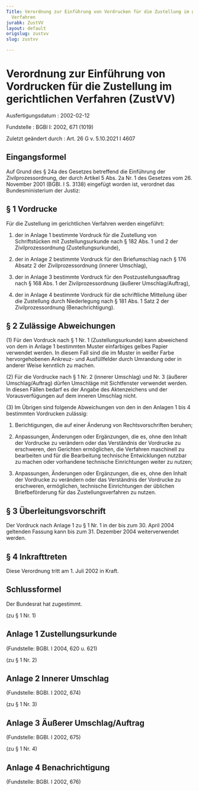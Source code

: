 ```yaml
---
Title: Verordnung zur Einführung von Vordrucken für die Zustellung im gerichtlichen
  Verfahren
jurabk: ZustVV
layout: default
origslug: zustvv
slug: zustvv

---
```


# Verordnung zur Einführung von Vordrucken für die Zustellung im gerichtlichen Verfahren (ZustVV)

Ausfertigungsdatum
:   2002-02-12

Fundstelle
:   BGBl I: 2002, 671 (1019)

Zuletzt geändert durch
:   Art. 26 G v. 5.10.2021 I 4607


## Eingangsformel

Auf Grund des § 24a des Gesetzes betreffend die Einführung der
Zivilprozessordnung, der durch Artikel 5 Abs. 2a Nr. 1 des Gesetzes
vom 26. November 2001 (BGBl. I S. 3138) eingefügt worden ist,
verordnet das Bundesministerium der Justiz:


## § 1 Vordrucke

Für die Zustellung im gerichtlichen Verfahren werden eingeführt:

1.  der in Anlage 1 bestimmte Vordruck für die Zustellung von
    Schriftstücken mit Zustellungsurkunde nach § 182 Abs. 1 und 2 der
    Zivilprozessordnung (Zustellungsurkunde),


2.  der in Anlage 2 bestimmte Vordruck für den Briefumschlag nach § 176
    Absatz 2 der Zivilprozessordnung (innerer Umschlag),


3.  der in Anlage 3 bestimmte Vordruck für den Postzustellungsauftrag nach
    § 168 Abs. 1 der Zivilprozessordnung (äußerer Umschlag/Auftrag),


4.  der in Anlage 4 bestimmte Vordruck für die schriftliche Mitteilung
    über die Zustellung durch Niederlegung nach § 181 Abs. 1 Satz 2 der
    Zivilprozessordnung (Benachrichtigung).





## § 2 Zulässige Abweichungen

(1) Für den Vordruck nach § 1 Nr. 1 (Zustellungsurkunde) kann
abweichend von dem in Anlage 1 bestimmten Muster einfarbiges gelbes
Papier verwendet werden. In diesem Fall sind die im Muster in weißer
Farbe hervorgehobenen Ankreuz- und Ausfüllfelder durch Umrandung oder
in anderer Weise kenntlich zu machen.

(2) Für die Vordrucke nach § 1 Nr. 2 (innerer Umschlag) und Nr. 3
(äußerer Umschlag/Auftrag) dürfen Umschläge mit Sichtfenster verwendet
werden. In diesen Fällen bedarf es der Angabe des Aktenzeichens und
der Vorausverfügungen auf dem inneren Umschlag nicht.

(3) Im Übrigen sind folgende Abweichungen von den in den Anlagen 1 bis
4 bestimmten Vordrucken zulässig:

1.  Berichtigungen, die auf einer Änderung von Rechtsvorschriften beruhen;


2.  Anpassungen, Änderungen oder Ergänzungen, die es, ohne den Inhalt der
    Vordrucke zu verändern oder das Verständnis der Vordrucke zu
    erschweren, den Gerichten ermöglichen, die Verfahren maschinell zu
    bearbeiten und für die Bearbeitung technische Entwicklungen nutzbar zu
    machen oder vorhandene technische Einrichtungen weiter zu nutzen;


3.  Anpassungen, Änderungen oder Ergänzungen, die es, ohne den Inhalt der
    Vordrucke zu verändern oder das Verständnis der Vordrucke zu
    erschweren, ermöglichen, technische Einrichtungen der üblichen
    Briefbeförderung für das Zustellungsverfahren zu nutzen.





## § 3 Überleitungsvorschrift

Der Vordruck nach Anlage 1 zu § 1 Nr. 1 in der bis zum 30. April 2004
geltenden Fassung kann bis zum 31. Dezember 2004 weiterverwendet
werden.


## § 4 Inkrafttreten

Diese Verordnung tritt am 1. Juli 2002 in Kraft.


## Schlussformel

Der Bundesrat hat zugestimmt.

(zu § 1 Nr. 1)

## Anlage 1 Zustellungsurkunde

(Fundstelle: BGBl. I 2004, 620 u. 621)


(zu § 1 Nr. 2)

## Anlage 2 Innerer Umschlag

(Fundstelle: BGBl. I 2002, 674)


(zu § 1 Nr. 3)

## Anlage 3 Äußerer Umschlag/Auftrag

(Fundstelle: BGBl. I 2002, 675)


(zu § 1 Nr. 4)

## Anlage 4 Benachrichtigung

(Fundstelle: BGBl. I 2002, 676)


